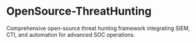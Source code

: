 # OpenSource-ThreatHunting
Comprehensive open-source threat hunting framework integrating SIEM, CTI, and automation for advanced SOC operations.
